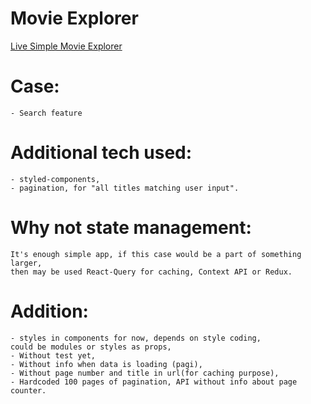 # Movie Explorer

  [Live Simple Movie Explorer](https://takatejr.github.io/Movie-Explorer "Check it")
# Case:

    - Search feature
    
# Additional tech used:

    - styled-components,
    - pagination, for "all titles matching user input".

# Why not state management:

    It's enough simple app, if this case would be a part of something larger,
    then may be used React-Query for caching, Context API or Redux.

# Addition:

    - styles in components for now, depends on style coding,
    could be modules or styles as props,
    - Without test yet,
    - Without info when data is loading (pagi),
    - Without page number and title in url(for caching purpose),
    - Hardcoded 100 pages of pagination, API without info about page counter.
